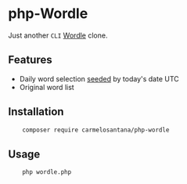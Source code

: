 # php-Wordle

Just another `CLI` [Wordle](https://en.wikipedia.org/wiki/Wordle) clone.

## Features

- Daily word selection [seeded](https://www.php.net/manual/en/function.srand.php) by today's date UTC
- Original word list

## Installation

```bash
    composer require carmelosantana/php-wordle
```

## Usage

```bash
    php wordle.php
```
